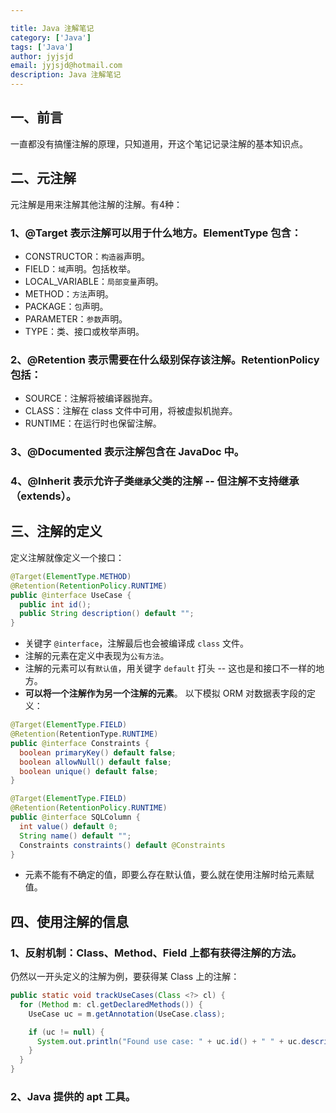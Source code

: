 ```yaml
---

title: Java 注解笔记
category: ['Java']
tags: ['Java']
author: jyjsjd
email: jyjsjd@hotmail.com
description: Java 注解笔记
---
```


## 一、前言
一直都没有搞懂注解的原理，只知道用，开这个笔记记录注解的基本知识点。

## 二、元注解
元注解是用来注解其他注解的注解。有4种：

### 1、@Target 表示注解可以用于什么地方。ElementType 包含：
  * CONSTRUCTOR：`构造器`声明。
  * FIELD：`域`声明。包括枚举。
  * LOCAL_VARIABLE：`局部变量`声明。
  * METHOD：`方法`声明。
  * PACKAGE：`包`声明。
  * PARAMETER：`参数`声明。
  * TYPE：类、接口或枚举声明。

### 2、@Retention 表示需要在什么级别保存该注解。RetentionPolicy 包括：
  * SOURCE：注解将被编译器抛弃。
  * CLASS：注解在 class 文件中可用，将被虚拟机抛弃。
  * RUNTIME：在运行时也保留注解。

### 3、@Documented 表示注解包含在 JavaDoc 中。

### 4、@Inherit 表示允许子类`继承`父类的注解 -- 但**注解不支持继承（extends）**。

## 三、注解的定义
定义注解就像定义一个接口：
```java 
@Target(ElementType.METHOD)
@Retention(RetentionPolicy.RUNTIME)
public @interface UseCase {
  public int id();
  public String description() default "";
}
```

* 关键字 `@interface`，注解最后也会被编译成 `class` 文件。
* 注解的元素在定义中表现为`公有方法`。
* 注解的元素可以有`默认值`，用关键字 `default` 打头 -- 这也是和接口不一样的地方。
* **可以将一个注解作为另一个注解的元素**。 以下模拟 ORM 对数据表字段的定义：

```java
@Target(ElementType.FIELD)
@Retention(RetentionType.RUNTIME)
public @interface Constraints {
  boolean primaryKey() default false;
  boolean allowNull() default false;
  boolean unique() default false;
}

@Target(ElementType.FIELD)
@Retention(RetentionPolicy.RUNTIME)
public @interface SQLColumn {
  int value() default 0;
  String name() default "";
  Constraints constraints() default @Constraints
}
```
* 元素不能有不确定的值，即要么存在默认值，要么就在使用注解时给元素赋值。

## 四、使用注解的信息
### 1、反射机制：Class、Method、Field 上都有获得注解的方法。
仍然以一开头定义的注解为例，要获得某 Class 上的注解：

```java
public static void trackUseCases(Class <?> cl) {
  for (Method m: cl.getDeclaredMethods()) {
    UseCase uc = m.getAnnotation(UseCase.class);

    if (uc != null) {
      System.out.println("Found use case: " + uc.id() + " " + uc.description());
    }
  }
}
```

### 2、Java 提供的 apt 工具。
